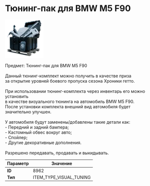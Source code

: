# Тюнинг-пак для BMW M5 F90

![Item Image](../img/8962.webp?raw=true)

Предмет: Тюнинг-пак для BMW M5 F90<br><br>Данный тюнинг-комплект можно получить в качестве приза<br>за открытие уровней боевого пропуска сезона Хроники гетто.<br><br>При использовании тюнинг-комплекта через инвентарь его можно установить<br>в качестве визуального тюнинга на автомобиль BMW M5 F90.<br>После установки комплекта внешний вид автомобиля будет значительно улучшен.<br><br>У автомобиля будут заменены/добавлены такие детали как:<br>  - Передний и задний бампера;<br>  - Кастомный обвес вокруг авто;<br>  - Спойлер;<br>  - Другие декоративные дополнения.<br><br>Разрешено передавать, продавать и выкидывать.


| Параметр | Значение |
|----------|----------|
| **ID** | 8962 |
| **Тип** | ITEM_TYPE_VISUAL_TUNING |

